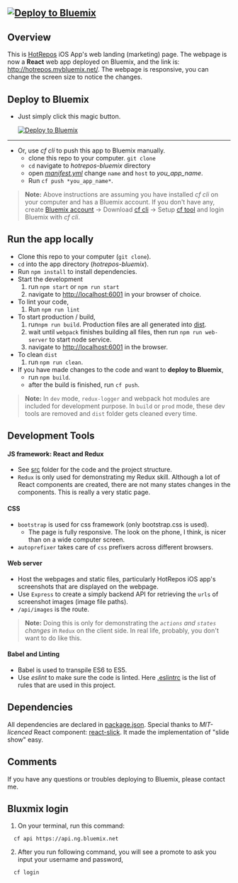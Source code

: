 [![Deploy to Bluemix](https://bluemix.net/deploy/button.png)](https://bluemix.net/deploy)
--------------------------------------------------------------------------------

## Overview
This is [HotRepos](https://itunes.apple.com/app/id1142465304?mt=8) iOS App's web landing (marketing) page. The webpage is now a **React** web app deployed on Bluemix, and the link is: http://hotrepos.mybluemix.net/. The webpage is responsive, you can change the screen size to notice the changes.

## Deploy to Bluemix
* Just simply click this magic button.

  [![Deploy to Bluemix](https://bluemix.net/deploy/button.png)](https://bluemix.net/deploy)
--------------------------------------------------------------------------------
* Or, use _*cf cli*_ to push this app to Bluemix manually.
  * clone this repo to your computer. `git clone`
  * `cd` navigate to _*hotrepos-bluemix*_ directory
  * open [_manifest.yml_](./manifest.yml) change `name` and `host` to *you_app_name*.
  * Run `cf push *you_app_name*`.

> **Note:** Above instructions are assuming you have installed _cf cli_ on your computer and has a Bluemix account. If you don't have any, create [Bluemix account](https://console.ng.bluemix.net/) -> Download [cf cli](https://github.com/cloudfoundry/cli/releases) -> Setup [cf tool](https://console.ng.bluemix.net/docs/cli/reference/cfcommands/index.html) and login Bluemix with _cf cli_.

## Run the app locally
* Clone this repo to your computer (`git clone`).
* `cd` into the app directory (_hotrepos-bluemix_).
* Run `npm install` to install dependencies.
* Start the development
  1. run `npm start` or `npm run start`
  2. navigate to [http://localhost:6001](http://localhost:6001) in your browser of choice.
* To lint your code,
  1. Run `npm run lint`
* To start production / build,
  1. run`npm run build`. Production files are all generated into [dist](./dist).
  2. wait until `webpack` finishes building all files, then run `npm run web-server` to start node service.
  3. navigate to [http://localhost:6001](http://localhost:6001) in the browser.
* To clean `dist`
  1. run `npm run clean`.
* If you have made changes to the code and want to **deploy to Bluemix**,
  * run `npm build`.
  * after the build is finished, run `cf push`.

> **Note:** In `dev` mode, `redux-logger` and webpack hot modules are included for development purpose. In `build` or `prod` mode, these dev tools are removed and `dist` folder gets cleaned every time.

## Development Tools
#### JS framework: React and Redux
* See [src](./src) folder for the code and the project structure.
* `Redux` is only used for demonstrating my Redux skill. Although a lot of React components are created, there are not many states changes in the components. This is really a very static page.

#### CSS
* `bootstrap` is used for css framework (only bootstrap.css is used).
  * The page is fully responsive. The look on the phone, I think, is nicer than on a wide computer screen.
* `autoprefixer` takes care of `css` prefixers across different browsers.

#### Web server
* Host the webpages and static files, particularly HotRepos iOS app's screenshots that are displayed on the webpage.
* Use `Express` to create a simply backend API for retrieving the `urls` of screenshot images (image file paths).
 * `/api/images` is the route.
> **Note:** Doing this is only for demonstrating the *`actions` and `states` changes* in `Redux` on the client side. In real life, probably, you don't want to do like this.

#### Babel and Linting
* Babel is used to transpile ES6 to ES5.
* Use *eslint* to make sure the code is linted. Here [.eslintrc](./eslintrc) is the list of rules that are used in this project.

## Dependencies
All dependencies are declared in [package.json](./package.json). Special thanks to *MIT-licenced* React component: [react-slick](https://github.com/akiran/react-slick). It made the implementation of "slide show" easy.

## Comments
If you have any questions or troubles deploying to Bluemix, please contact me.

## Bluxmix login
1. On your terminal, run this command:
```
  cf api https://api.ng.bluemix.net
```
2. After you run following command, you will see a promote to ask you input your username and password,
```
  cf login
```
